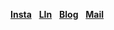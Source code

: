 <a href="https://www.instagram.com/ahwatnow"><b>Insta</b></a> &nbsp;
<a href="https://www.linkedin.com/in/jiwoong-sohn-a36a641a5/"><b>LIn</b></a> &nbsp;
<a href="https://blog.naver.com/sohnji12"><b>Blog</b></a> &nbsp;
<a href="mailto:sohnji12@naver.com"><b>Mail</b></a> &nbsp;

